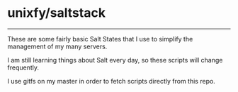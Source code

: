 # unixfy/saltstack

---

These are some fairly basic Salt States that I use to simplify the management of my many servers.

I am still learning things about Salt every day, so these scripts will change frequently.

I use gitfs on my master in order to fetch scripts directly from this repo.


